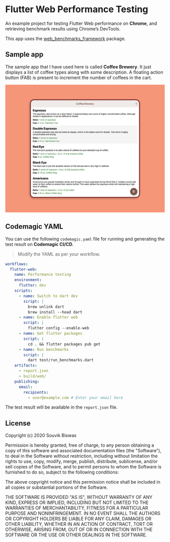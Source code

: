 # Flutter Web Performance Testing


An example project for testing Flutter Web performance on **Chrome**, and retrieving benchmark results using Chrome’s DevTools.

This app uses the [web_benchmarks_framework](https://github.com/material-components/material-components-flutter-experimental/tree/develop/web_benchmarks_framework) package.

## Sample app

The sample app that I have used here is called **Coffee Brewery**. It just displays a list of coffee types along with some description. A floating action button (FAB) is present to increment the number of coffees in the cart.

![](https://github.com/sbis04/web_performance_testing/raw/master/screenshots/coffee_brewery.png)

## Codemagic YAML

You can use the following `codemagic.yaml` file for running and generating the test result on **Codemagic CI/CD**.

> Modify the YAML as per your workflow.

```yaml
workflows:
  flutter-web:
    name: Performance testing
    environment:
      flutter: dev
    scripts:
      - name: Switch to dart dev
        script: |
          brew unlink dart
          brew install --head dart
      - name: Enable flutter web
        script: |
          flutter config --enable-web
      - name: Get flutter packages
        script: |
          cd . && flutter packages pub get
      - name: Run benchmarks
        script: |
          dart test/run_benchmarks.dart
    artifacts:
      - report.json
      - build/web/
    publishing:
      email:
        recipients:
          - user@example.com # Enter your email here
```

The test result will be available in the `report.json` file.

## License

Copyright (c) 2020 Souvik Biswas

Permission is hereby granted, free of charge, to any person obtaining a copy
of this software and associated documentation files (the "Software"), to deal
in the Software without restriction, including without limitation the rights
to use, copy, modify, merge, publish, distribute, sublicense, and/or sell
copies of the Software, and to permit persons to whom the Software is
furnished to do so, subject to the following conditions:

The above copyright notice and this permission notice shall be included in all
copies or substantial portions of the Software.

THE SOFTWARE IS PROVIDED "AS IS", WITHOUT WARRANTY OF ANY KIND, EXPRESS OR
IMPLIED, INCLUDING BUT NOT LIMITED TO THE WARRANTIES OF MERCHANTABILITY,
FITNESS FOR A PARTICULAR PURPOSE AND NONINFRINGEMENT. IN NO EVENT SHALL THE
AUTHORS OR COPYRIGHT HOLDERS BE LIABLE FOR ANY CLAIM, DAMAGES OR OTHER
LIABILITY, WHETHER IN AN ACTION OF CONTRACT, TORT OR OTHERWISE, ARISING FROM,
OUT OF OR IN CONNECTION WITH THE SOFTWARE OR THE USE OR OTHER DEALINGS IN THE
SOFTWARE.
